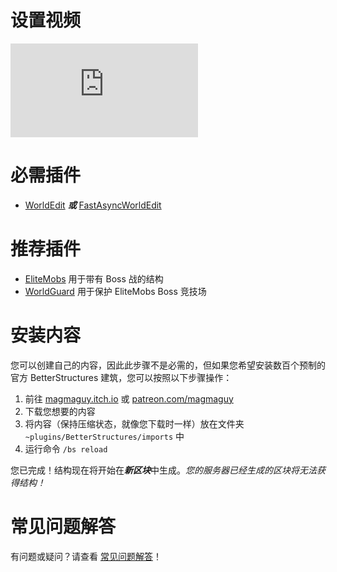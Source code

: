 # 设置视频

<div class="outer-container">
<div class="iframe-container">
  <iframe class="video-iframe" src="https://www.youtube.com/embed/1z47lSxmyq0?si=zCk9OfM9b-FH7nUU" title="YouTube video player" frameborder="0" allow="accelerometer; autoplay; clipboard-write; encrypted-media; gyroscope; picture-in-picture; web-share" allowfullscreen></iframe>
</div>
</div>

# 必需插件

- [WorldEdit](https://dev.bukkit.org/projects/worldedit) ***或*** [FastAsyncWorldEdit](https://www.spigotmc.org/resources/fastasyncworldedit.13932/)

# 推荐插件

- [EliteMobs](https://www.spigotmc.org/resources/%E2%9A%94elitemobs%E2%9A%94.40090/) 用于带有 Boss 战的结构
- [WorldGuard](https://dev.bukkit.org/projects/worldguard) 用于保护 EliteMobs Boss 竞技场

# 安装内容

您可以创建自己的内容，因此此步骤不是必需的，但如果您希望安装数百个预制的官方 BetterStructures 建筑，您可以按照以下步骤操作：

1) 前往 [magmaguy.itch.io](https://magmaguy.itch.io/) 或 [patreon.com/magmaguy](https://www.patreon.com/magmaguy)
2) 下载您想要的内容
3) 将内容（保持压缩状态，就像您下载时一样）放在文件夹 `~plugins/BetterStructures/imports` 中
4) 运行命令 `/bs reload`

您已完成！结构现在将开始在***新区块***中生成。*您的服务器已经生成的区块将无法获得结构！*

# 常见问题解答

有问题或疑问？请查看 [常见问题解答]($language$/betterstructures/faq.md)！


